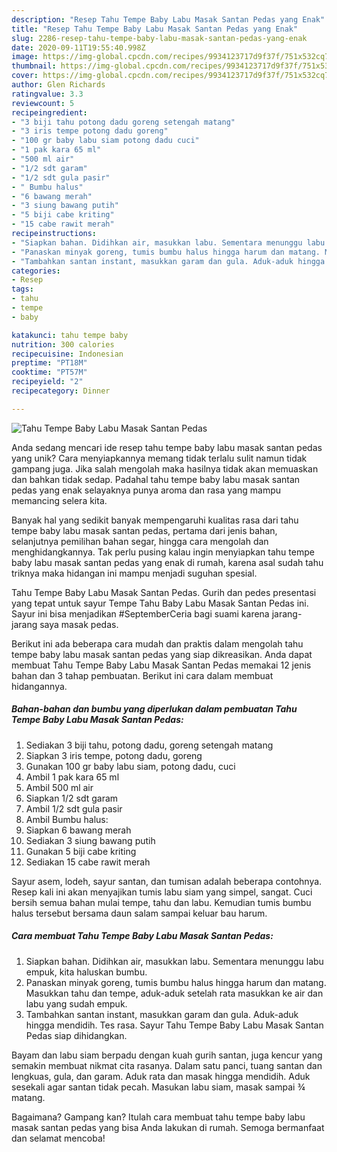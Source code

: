 ```yaml
---
description: "Resep Tahu Tempe Baby Labu Masak Santan Pedas yang Enak"
title: "Resep Tahu Tempe Baby Labu Masak Santan Pedas yang Enak"
slug: 2286-resep-tahu-tempe-baby-labu-masak-santan-pedas-yang-enak
date: 2020-09-11T19:55:40.998Z
image: https://img-global.cpcdn.com/recipes/9934123717d9f37f/751x532cq70/tahu-tempe-baby-labu-masak-santan-pedas-foto-resep-utama.jpg
thumbnail: https://img-global.cpcdn.com/recipes/9934123717d9f37f/751x532cq70/tahu-tempe-baby-labu-masak-santan-pedas-foto-resep-utama.jpg
cover: https://img-global.cpcdn.com/recipes/9934123717d9f37f/751x532cq70/tahu-tempe-baby-labu-masak-santan-pedas-foto-resep-utama.jpg
author: Glen Richards
ratingvalue: 3.3
reviewcount: 5
recipeingredient:
- "3 biji tahu potong dadu goreng setengah matang"
- "3 iris tempe potong dadu goreng"
- "100 gr baby labu siam potong dadu cuci"
- "1 pak kara 65 ml"
- "500 ml air"
- "1/2 sdt garam"
- "1/2 sdt gula pasir"
- " Bumbu halus"
- "6 bawang merah"
- "3 siung bawang putih"
- "5 biji cabe kriting"
- "15 cabe rawit merah"
recipeinstructions:
- "Siapkan bahan. Didihkan air, masukkan labu. Sementara menunggu labu empuk, kita haluskan bumbu."
- "Panaskan minyak goreng, tumis bumbu halus hingga harum dan matang. Masukkan tahu dan tempe, aduk-aduk setelah rata masukkan ke air dan labu yang sudah empuk."
- "Tambahkan santan instant, masukkan garam dan gula. Aduk-aduk hingga mendidih. Tes rasa. Sayur Tahu Tempe Baby Labu Masak Santan Pedas siap dihidangkan."
categories:
- Resep
tags:
- tahu
- tempe
- baby

katakunci: tahu tempe baby 
nutrition: 300 calories
recipecuisine: Indonesian
preptime: "PT18M"
cooktime: "PT57M"
recipeyield: "2"
recipecategory: Dinner

---
```



![Tahu Tempe Baby Labu Masak Santan Pedas](https://img-global.cpcdn.com/recipes/9934123717d9f37f/751x532cq70/tahu-tempe-baby-labu-masak-santan-pedas-foto-resep-utama.jpg)

Anda sedang mencari ide resep tahu tempe baby labu masak santan pedas yang unik? Cara menyiapkannya memang tidak terlalu sulit namun tidak gampang juga. Jika salah mengolah maka hasilnya tidak akan memuaskan dan bahkan tidak sedap. Padahal tahu tempe baby labu masak santan pedas yang enak selayaknya punya aroma dan rasa yang mampu memancing selera kita.

Banyak hal yang sedikit banyak mempengaruhi kualitas rasa dari tahu tempe baby labu masak santan pedas, pertama dari jenis bahan, selanjutnya pemilihan bahan segar, hingga cara mengolah dan menghidangkannya. Tak perlu pusing kalau ingin menyiapkan tahu tempe baby labu masak santan pedas yang enak di rumah, karena asal sudah tahu triknya maka hidangan ini mampu menjadi suguhan spesial.

Tahu Tempe Baby Labu Masak Santan Pedas. Gurih dan pedes presentasi yang tepat untuk sayur Tempe Tahu Baby Labu Masak Santan Pedas ini. Sayur ini bisa menjadikan #SeptemberCeria bagi suami karena jarang-jarang saya masak pedas.


Berikut ini ada beberapa cara mudah dan praktis dalam mengolah tahu tempe baby labu masak santan pedas yang siap dikreasikan. Anda dapat membuat Tahu Tempe Baby Labu Masak Santan Pedas memakai 12 jenis bahan dan 3 tahap pembuatan. Berikut ini cara dalam membuat hidangannya.

<!--inarticleads1-->

##### Bahan-bahan dan bumbu yang diperlukan dalam pembuatan Tahu Tempe Baby Labu Masak Santan Pedas:

1. Sediakan 3 biji tahu, potong dadu, goreng setengah matang
1. Siapkan 3 iris tempe, potong dadu, goreng
1. Gunakan 100 gr baby labu siam, potong dadu, cuci
1. Ambil 1 pak kara 65 ml
1. Ambil 500 ml air
1. Siapkan 1/2 sdt garam
1. Ambil 1/2 sdt gula pasir
1. Ambil  Bumbu halus:
1. Siapkan 6 bawang merah
1. Sediakan 3 siung bawang putih
1. Gunakan 5 biji cabe kriting
1. Sediakan 15 cabe rawit merah


Sayur asem, lodeh, sayur santan, dan tumisan adalah beberapa contohnya. Resep kali ini akan menyajikan tumis labu siam yang simpel, sangat. Cuci bersih semua bahan mulai tempe, tahu dan labu. Kemudian tumis bumbu halus tersebut bersama daun salam sampai keluar bau harum. 

<!--inarticleads2-->

##### Cara membuat Tahu Tempe Baby Labu Masak Santan Pedas:

1. Siapkan bahan. Didihkan air, masukkan labu. Sementara menunggu labu empuk, kita haluskan bumbu.
1. Panaskan minyak goreng, tumis bumbu halus hingga harum dan matang. Masukkan tahu dan tempe, aduk-aduk setelah rata masukkan ke air dan labu yang sudah empuk.
1. Tambahkan santan instant, masukkan garam dan gula. Aduk-aduk hingga mendidih. Tes rasa. Sayur Tahu Tempe Baby Labu Masak Santan Pedas siap dihidangkan.


Bayam dan labu siam berpadu dengan kuah gurih santan, juga kencur yang semakin membuat nikmat cita rasanya. Dalam satu panci, tuang santan dan lengkuas, gula, dan garam. Aduk rata dan masak hingga mendidih. Aduk sesekali agar santan tidak pecah. Masukan labu siam, masak sampai ¾ matang. 

Bagaimana? Gampang kan? Itulah cara membuat tahu tempe baby labu masak santan pedas yang bisa Anda lakukan di rumah. Semoga bermanfaat dan selamat mencoba!
